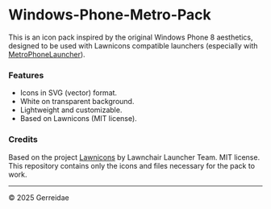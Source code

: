 # Windows-Phone-Metro-Pack

This is an icon pack inspired by the original Windows Phone 8 aesthetics, designed to be used with Lawnicons compatible launchers (especially with [MetroPhoneLauncher](https://github.com/queuejw/MetroPhoneLauncher)).

### Features

- Icons in SVG (vector) format.
- White on transparent background.
- Lightweight and customizable.
- Based on Lawnicons (MIT license).

### Credits

Based on the project [Lawnicons](https://github.com/LawnchairLauncher/lawnicons) by Lawnchair Launcher Team.
MIT license. This repository contains only the icons and files necessary for the pack to work.

---

© 2025 Gerreidae
